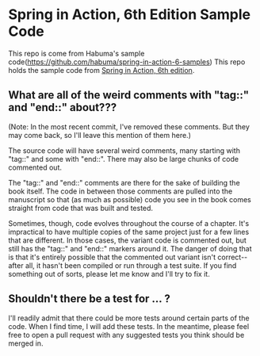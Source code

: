 # Spring in Action, 6th Edition Sample Code

This repo is come from Habuma's sample code(https://github.com/habuma/spring-in-action-6-samples)
This repo holds the sample code from [Spring in Action, 6th edition](https://www.manning.com/books/spring-in-action-sixth-edition).

## What are all of the weird comments with "tag::" and "end::" about???

(Note: In the most recent commit, I've removed these comments. But they may come back, so I'll leave this mention of them here.)

The source code will have several weird comments, many starting with "tag::" and some with "end::". There may also be large chunks of code commented out.

The "tag::" and "end::" comments are there for the sake of building the book itself. The code in between those comments are pulled into the manuscript so that (as much as possible) code you see in the book comes straight from code that was built and tested.

Sometimes, though, code evolves throughout the course of a chapter. It's impractical to have multiple copies of the same project just for a few lines that are different. In those cases, the variant code is commented out, but still has the "tag::" and "end::" markers around it. The danger of doing that is that it's entirely possible that the commented out variant isn't correct--after all, it hasn't been compiled or run through a test suite. If you find something out of sorts, please let me know and I'll try to fix it.

## Shouldn't there be a test for ... ?

I'll readily admit that there could be more tests around certain parts of the code. When I find time, I will add these tests. In the meantime, please feel free to open a pull request with any suggested tests you think should be merged in.
